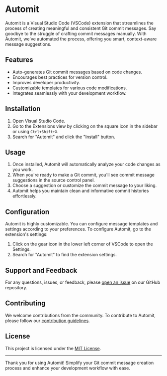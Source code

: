# Automit

Automit is a Visual Studio Code (VSCode) extension that streamlines the process of creating meaningful and consistent Git commit messages. Say goodbye to the struggle of crafting commit messages manually. With Automit, we've automated the process, offering you smart, context-aware message suggestions.

## Features

- Auto-generates Git commit messages based on code changes.
- Encourages best practices for version control.
- Improves developer productivity.
- Customizable templates for various code modifications.
- Integrates seamlessly with your development workflow.

## Installation

1. Open Visual Studio Code.
2. Go to the Extensions view by clicking on the square icon in the sidebar or using `Ctrl+Shift+X`.
3. Search for "Automit" and click the "Install" button.

## Usage

1. Once installed, Automit will automatically analyze your code changes as you work.
2. When you're ready to make a Git commit, you'll see commit message suggestions in the source control panel.
3. Choose a suggestion or customize the commit message to your liking.
4. Automit helps you maintain clean and informative commit histories effortlessly.

## Configuration

Automit is highly customizable. You can configure message templates and settings according to your preferences. To configure Automit, go to the extension's settings:

1. Click on the gear icon in the lower left corner of VSCode to open the Settings.
2. Search for "Automit" to find the extension settings.

## Support and Feedback

For any questions, issues, or feedback, please [open an issue](https://github.com/AlexJH221/automit/issues) on our GitHub repository.

## Contributing

We welcome contributions from the community. To contribute to Automit, please follow our [contribution guidelines](CONTRIBUTING.md).

## License

This project is licensed under the [MIT License](LICENSE).

---

Thank you for using Automit! Simplify your Git commit message creation process and enhance your development workflow with ease.
